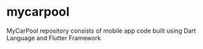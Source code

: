 # mycarpool
MyCarPool repository consists of mobile app code built using Dart Language and Flutter Framework
